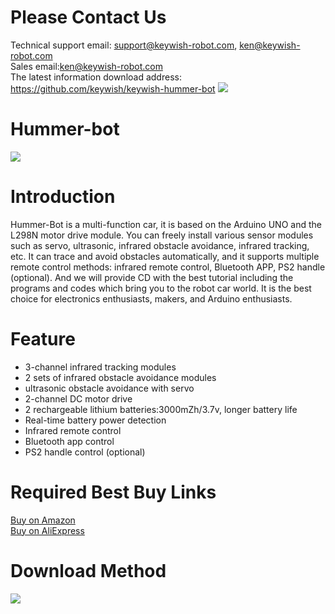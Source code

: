 # Please Contact Us
Technical support email: support@keywish-robot.com, ken@keywish-robot.com</br>
Sales email:ken@keywish-robot.com</br>
The latest information download address: https://github.com/keywish/keywish-hummer-bot
![](https://github.com/keywish/keywish-hummer-bot/raw/master/hummer-bot)

# Hummer-bot 
![](https://github.com/keywish/keywish-hummer-bot/raw/master/hummer-bot.png)


# Introduction
Hummer-Bot is a multi-function car, it is based on the Arduino UNO and the L298N motor drive module. You can freely install various sensor modules such as servo, ultrasonic, infrared obstacle avoidance, infrared tracking, etc. It can trace and avoid obstacles automatically, and it supports multiple remote control methods: infrared remote control, Bluetooth APP, PS2 handle (optional). And we will provide CD with the best tutorial including the programs and codes which bring you to the robot car world. It is the best choice for electronics enthusiasts, makers, and Arduino enthusiasts.
# Feature
* 3-channel infrared tracking modules </br>
* 2 sets of infrared obstacle avoidance modules </br>
* ultrasonic obstacle avoidance with servo </br>
* 2-channel DC motor drive </br>
* 2 rechargeable lithium batteries:3000mZh/3.7v, longer battery life </br>
* Real-time battery power detection </br>
* Infrared remote control </br>
* Bluetooth app control </br>
* PS2 handle control (optional) </br>

# Required Best Buy Links
[Buy on Amazon](https://www.amazon.com/Keywish-Hummer-Bot-Learning-Bluetooth-Ultrasonic/dp/B07CFX53W4?ref_=ast_sto_dp) </br>
[Buy on AliExpress](https://es.aliexpress.com/item/32959910793.html?spm=a2g0o.detail.100009.4.38997215Wsk0Tv&gps-id=pcDetailLeftTopSell&scm=1007.13482.95643.0&scm_id=1007.13482.95643.0&scm-url=1007.13482.95643.0&pvid=d81871eb-a70e-4ccd-8bbe-efc48e2c6042&_t=gps-id:pcDetailLeftTopSell,scm-url:1007.13482.95643.0,pvid:d81871eb-a70e-4ccd-8bbe-efc48e2c6042,tpp_buckets:668%230%23131923%2313_668%23808%234093%23864_668%23888%233325%2320_668%232846%238111%23441_668%232717%237566%23871)

# Download Method
![](https://github.com/keywish/keywish-hummer-bot/raw/master/Image.png)
